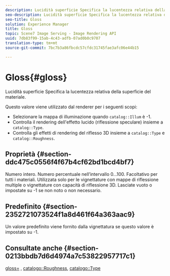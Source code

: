 ```yaml
---
description: Lucidità superficie Specifica la lucentezza relativa della superficie del materiale.
seo-description: Lucidità superficie Specifica la lucentezza relativa della superficie del materiale.
seo-title: Gloss
solution: Experience Manager
title: Gloss
topic: Scene7 Image Serving - Image Rendering API
uuid: 7db83f99-15ab-4c43-adfb-07ad0b0c9707
translation-type: tm+mt
source-git-commit: 7bc7b3a86fbcdc57cfdc31745fae3afc06e44b15

---
```



# Gloss{#gloss}

Lucidità superficie Specifica la lucentezza relativa della superficie del materiale.

Questo valore viene utilizzato dal renderer per i seguenti scopi:

* Selezionare la mappa di illuminazione quando `catalog::Illum` è -1.
* Controlla il rendering dell&#39;effetto lucido (riflessione speculare) insieme a `catalog::Type`.
* Controlla gli effetti di rendering del riflesso 3D insieme a `catalog::Type` e `catalog::Roughness`.

## Proprietà {#section-ddc475c0556f4f67b4cf62bd1bcd4bf7}

Numero intero. Numero percentuale nell’intervallo 0...100. Facoltativo per tutti i materiali. Utilizzata solo per le vignettature con mappe di riflessione multiple o vignettature con capacità di riflessione 3D. Lasciate vuoto o impostate su -1 se non noto o non necessario.

## Predefinito {#section-2352721073524f1a8d461f64a363aac9}

Un valore predefinito viene fornito dalla vignettatura se questo valore è impostato su -1.

## Consultate anche {#section-0213bbdb7d6d4974a7c53822957717c1}

[gloss=](../../../../../ir-api/http-protocol/image-rendering-api-ref/c-ir-http-protocol-ref/c-ir-http-protocol-command-reference/r-ir-http-gloss.md#reference-325aef2ee51e4e1584a06047427340ca) , [catalogo::Roughness](../../../../../ir-api/material-cat/image-rendering-api-ref/c-ir-material-catalog/c-ir-material-data-reference/r-ir-roughness.md#reference-79f748ac642745e3b81795a99f61fa99), [catalogo::Type](../../../../../ir-api/material-cat/image-rendering-api-ref/c-ir-material-catalog/c-ir-material-data-reference/r-ir-cat-type.md#reference-9bea147dda9f4e74bc0ec79dcc0d9161)
